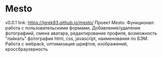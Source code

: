 # Mesto
v0.0.1
link: https://igrek83.github.io/mesto/
Проект Mesto. Функционал: работа с пользовательскими формами, Добавление/удаление фотографиий, смена аватара, редактирование профиля, возможность "лайкать" фотографии
html, css, javascript, наименования по БЭМ. Работа с webpack, оптимизация шрифтов, изображений, кроссбраузерность
